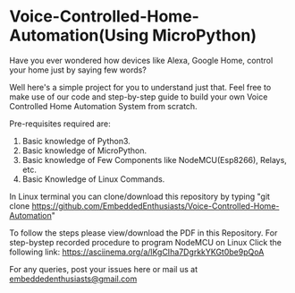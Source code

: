 # Voice-Controlled-Home-Automation(Using MicroPython)
Have you ever wondered how devices like Alexa, Google Home, control your home just by saying few words?

Well here's a simple project for you to understand just that. Feel free to make use of our code and step-by-step guide to build your own Voice Controlled Home Automation System from scratch. 

Pre-requisites required are:
1. Basic knowledge of Python3.
2. Basic knowledge of MicroPython.
3. Basic knowledge of Few Components like NodeMCU(Esp8266), Relays, etc.
4. Basic Knowledge of Linux Commands.

In Linux terminal you can clone/download this repository by typing "git clone https://github.com/EmbeddedEnthusiasts/Voice-Controlled-Home-Automation"

To follow the steps please view/download the PDF in this Repository.
For step-bystep recorded procedure to program NodeMCU on Linux Click the following link: https://asciinema.org/a/lKgCIha7DgrkkYKGt0be9pQoA

For any queries, post your issues here or mail us at embeddedenthusiasts@gmail.com
